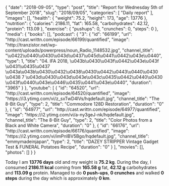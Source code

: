 {
    "date": "2018-09-05",
    "type": "post",
    "title": "Report for Wednesday 5th of September 2018",
    "slug": "2018\/09\/05",
    "categories": [
        "Daily report"
    ],
    "images": [],
    "health": {
        "weight": 75.2,
        "height": 173,
        "age": 13776
    },
    "nutrition": {
        "calories": 2186.11,
        "fat": 165.58,
        "carbohydrates": 42.12,
        "protein": 113.09
    },
    "exercise": {
        "pushups": 0,
        "crunches": 0,
        "steps": 0
    },
    "media": {
        "books": [],
        "podcast": {
            "3": {
                "id": "66199",
                "url": "http:\/\/cast.writtn.com\/episode\/66199\/quantified",
                "image": "http:\/\/tranzistor.net\/wp-content\/uploads\/powerpress\/noun_Radio_1148532.jpg",
                "channel_title": "\u0422\u0440\u0430\u043d\u0437\u045d\u0441\u0442\u043e\u0440",
                "type": 1,
                "title": "04. IFA 2018, \u043b\u0430\u043f\u0442\u043e\u043f \u0431\u0435\u0437 \u043a\u043b\u0430\u0432\u0438\u0430\u0442\u0443\u0440\u0430 \u0438 7 \u043d\u0430\u043d\u043e\u043c\u0435\u0442\u0440\u0430 \u043f\u0440\u043e\u0446\u0435\u0441\u043e\u0440",
                "duration": "3965"
            }
        },
        "youtube": [
            {
                "id": "64520",
                "url": "http:\/\/cast.writtn.com\/episode\/64520\/quantified",
                "image": "https:\/\/i3.ytimg.com\/vi\/z_sxTwD4lVs\/hqdefault.jpg",
                "channel_title": "The 8-Bit Guy",
                "type": 2,
                "title": "Commodore 128D Restoration",
                "duration": "0"
            },
            {
                "id": "64977",
                "url": "http:\/\/cast.writtn.com\/episode\/64977\/quantified",
                "image": "https:\/\/i2.ytimg.com\/vi\/a-ny3geJ-nk\/hqdefault.jpg",
                "channel_title": "The 8-Bit Guy",
                "type": 2,
                "title": "Color Photos from a Black and White Camera",
                "duration": "0"
            },
            {
                "id": "66176",
                "url": "http:\/\/cast.writtn.com\/episode\/66176\/quantified",
                "image": "https:\/\/i2.ytimg.com\/vi\/imPnIBV5Bgo\/hqdefault.jpg",
                "channel_title": "emmymadeinjapan",
                "type": 2,
                "title": "DAZEY STRIPPER Vintage Gadget Test & FUNERAL Potatoes Recipe",
                "duration": "0"
            }
        ],
        "movies": [],
        "photos": []
    }
}

Today I am <strong>13776 days</strong> old and my weight is <strong>75.2 kg</strong>. During the day, I consumed <strong>2186.11 kcal</strong> coming from <strong>165.58 g</strong> fat, <strong>42.12 g</strong> carbohydrates and <strong>113.09 g</strong> protein. Managed to do <strong>0 push-ups</strong>, <strong>0 crunches</strong> and walked <strong>0 steps</strong> during the day which is approximately <strong>0 km</strong>.